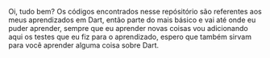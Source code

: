 Oi, tudo bem?
Os códigos encontrados nesse repósitório são referentes aos meus aprendizados em Dart, então parte do mais básico e
vai até onde eu puder aprender, sempre que eu aprender novas coisas vou adicionando aqui os testes que eu fiz para o
aprendizado, espero que também sirvam para você aprender alguma coisa sobre Dart.
